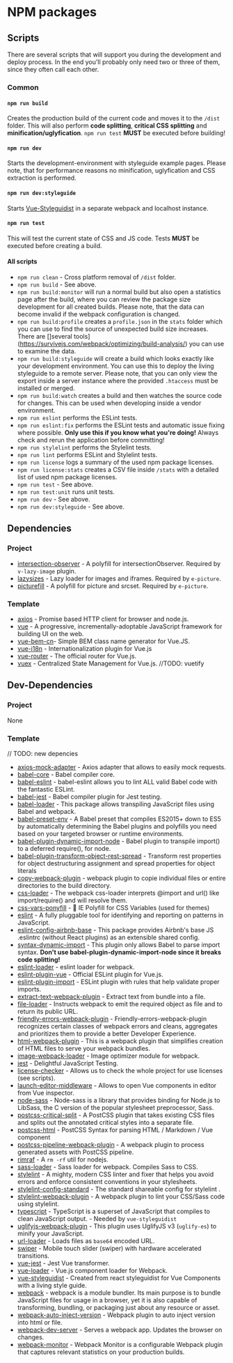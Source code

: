 # NPM packages

## Scripts

There are several scripts that will support you during the development and deploy process. In the end you'll probably only need two or three of them, since they often call each other.

### Common

#### `npm run build`

Creates the production build of the current code and moves it to the `/dist` folder. This will also perform **code splitting**, **critical CSS splitting** and **minification/uglyfication**. `npm run test` **MUST** be executed before building!

#### `npm run dev`

Starts the development-environment with styleguide example pages. Please note, that for performance reasons no minification, uglyfication and CSS extraction is performed.

#### `npm run dev:styleguide`

Starts [Vue-Styleguidist](https://github.com/vue-styleguidist/vue-styleguidist) in a separate webpack and localhost instance.

#### `npm run test`

This will test the current state of CSS and JS code. Tests **MUST** be executed before creating a build.

#### All scripts

* `npm run clean` - Cross platform removal of `/dist` folder.
* `npm run build` - See above.
* `npm run build:monitor` will run a normal build but also open a statistics page after the build, where you can review the package size development for all created builds. Please note, that the data can become invalid if the webpack configuration is changed.
* `npm run build:profile` creates a `profile.json` in the `stats` folder which you can use to find the source of unexpected build size increases. There are []several tools](https://survivejs.com/webpack/optimizing/build-analysis/) you can use to examine the data.
* `npm run build:styleguide` will create a build which looks exactly like your development environment. You can use this to deploy the living styleguide to a remote server. Please note, that you can only view the export inside a server instance where the provided `.htaccess` must be installed or merged.
* `npm run build:watch` creates a build and then watches the source code for changes. This can be used when developing inside a vendor environment.
* `npm run eslint` performs the ESLint tests.
* `npm run eslint:fix` performs the ESLint tests and automatic issue fixing where possible. **Only use this if you know what you're doing!** Always check and rerun the application before committing!
* `npm run stylelint` performs the Stylelint tests.
* `npm run lint` performs ESLint and Stylelint tests.
* `npm run license` logs a summary of the used npm package licenses.
* `npm run license:stats` creates a CSV file inside `/stats` with a detailed list of used npm package licenses.
* `npm run test` - See above.
* `npm run test:unit` runs unit tests.
* `npm run dev` - See above.
* `npm run dev:styleguide` - See above.

## Dependencies

### Project

* [intersection-observer](https://github.com/w3c/IntersectionObserver/tree/master/polyfill) - A polyfill for intersectionObserver. Required by `v-lazy-image` plugin.
* [lazysizes](https://github.com/aFarkas/lazysizes) - Lazy loader for images and iframes. Required by `e-picture`.
* [picturefill](https://github.com/scottjehl/picturefill) - A polyfill for picture and srcset. Required by `e-picture`.

### Template

* [axios](https://github.com/axios/axios) - Promise based HTTP client for browser and node.js.
* [vue](https://github.com/vuejs/vue) - A progressive, incrementally-adoptable JavaScript framework for building UI on the web.
* [vue-bem-cn](http://codepen.io/c01nd01r/pen/Qdeovv)- Simple BEM class name generator for Vue.JS.
* [vue-i18n](https://github.com/kazupon/vue-i18n) - Internationalization plugin for Vue.js
* [vue-router](https://github.com/vuejs/vue-router) - The official router for Vue.js.
* [vuex](https://github.com/vuejs/vuex) - Centralized State Management for Vue.js.
//TODO: vuetify

## Dev-Dependencies

### Project

None

### Template
// TODO: new depencies
* [axios-mock-adapter](https://github.com/ctimmerm/axios-mock-adapter) - Axios adapter that allows to easily mock requests.
* [babel-core](https://github.com/babel/babel/tree/master/packages/babel-core) - Babel compiler core.
* [babel-eslint](https://github.com/babel/babel-eslint) - babel-eslint allows you to lint ALL valid Babel code with the fantastic ESLint.
* [babel-jest](https://www.npmjs.com/package/babel-jest) - Babel compiler plugin for Jest testing.
* [babel-loader](https://github.com/babel/babel-loader) - This package allows transpiling JavaScript files using Babel and webpack.
* [babel-preset-env](https://www.npmjs.com/package/babel-preset-env) - A Babel preset that compiles ES2015+ down to ES5 by automatically determining the Babel plugins and polyfills you need based on your targeted browser or runtime environments.
* [babel-plugin-dynamic-import-node](https://github.com/airbnb/babel-plugin-dynamic-import-node) - Babel plugin to transpile import() to a deferred require(), for node.
* [babel-plugin-transform-object-rest-spread](https://babeljs.io/docs/plugins/transform-object-rest-spread/) - Transform rest properties for object destructuring assignment and spread properties for object literals
* [copy-webpack-plugin](https://github.com/webpack-contrib/copy-webpack-plugin) - webpack plugin to copie individual files or entire directories to the build directory.
* [css-loader](https://github.com/webpack-contrib/css-loader) - The webpack css-loader interprets @import and url() like import/require() and will resolve them.
* [css-vars-ponyfill](https://github.com/jhildenbiddle/css-vars-ponyfill) - :horse: IE Polyfill for CSS Variables (used for themes)
* [eslint](https://github.com/eslint/eslint) - A fully pluggable tool for identifying and reporting on patterns in JavaScript.
* [eslint-config-airbnb-base](https://github.com/airbnb/javascript/tree/master/packages/eslint-config-airbnb-base) - This package provides Airbnb's base JS .eslintrc (without React plugins) as an extensible shared config.
* [syntax-dynamic-import](https://babeljs.io/docs/plugins/syntax-dynamic-import/) - This plugin only allows Babel to parse import syntax. **Don't use babel-plugin-dynamic-import-node since it breaks code splitting!**
* [eslint-loader](https://github.com/webpack-contrib/eslint-loader) - eslint loader for webpack.
* [eslint-plugin-vue](https://github.com/vuejs/eslint-plugin-vue) - Official ESLint plugin for Vue.js.
* [eslint-plugin-import](https://github.com/benmosher/eslint-plugin-import) - ESLint plugin with rules that help validate proper imports.
* [extract-text-webpack-plugin](https://github.com/webpack-contrib/extract-text-webpack-plugin) - Extract text from bundle into a file.
* [file-loader](https://github.com/webpack-contrib/file-loader) - Instructs webpack to emit the required object as file and to return its public URL.
* [friendly-errors-webpack-plugin](https://github.com/geowarin/friendly-errors-webpack-plugin) - Friendly-errors-webpack-plugin recognizes certain classes of webpack errors and cleans, aggregates and prioritizes them to provide a better Developer Experience.
* [html-webpack-plugin](https://github.com/jantimon/html-webpack-plugin) - This is a webpack plugin that simplifies creation of HTML files to serve your webpack bundles.
* [image-webpack-loader](https://github.com/tcoopman/image-webpack-loader) - Image optimizer module for webpack.
* [jest](https://github.com/facebook/jest) - Delightful JavaScript Testing.
* [license-checker](https://github.com/davglass/license-checker) - Allows us to check the whole project for use licenses (see scripts).
* [launch-editor-middleware](https://github.com/yyx990803/launch-editor) - Allows to open Vue components in editor from Vue inspector.
* [node-sass](https://github.com/sass/node-sass) - Node-sass is a library that provides binding for Node.js to LibSass, the C version of the popular stylesheet preprocessor, Sass.
* [postcss-critical-split](https://github.com/mrnocreativity/postcss-critical-split) - A PostCSS plugin that takes existing CSS files and splits out the annotated critical styles into a separate file.
* [postcss-html](https://github.com/gucong3000/postcss-html) - PostCSS Syntax for parsing HTML / Markdown / Vue component
* [postcss-pipeline-webpack-plugin](https://github.com/mistakster/postcss-pipeline-webpack-plugin) - A webpack plugin to process generated assets with PostCSS pipeline.
* [rimraf](https://github.com/isaacs/rimraf) - A `rm -rf` util for nodejs.
* [sass-loader](https://github.com/webpack-contrib/sass-loader) - Sass loader for webpack. Compiles Sass to CSS. 
* [stylelint](https://github.com/stylelint/stylelint) - A mighty, modern CSS linter and fixer that helps you avoid errors and enforce consistent conventions in your stylesheets.
* [stylelint-config-standard](https://github.com/stylelint/stylelint-config-standard) - The standard shareable config for stylelint .
* [stylelint-webpack-plugin](https://github.com/JaKXz/stylelint-webpack-plugin) -  A webpack plugin to lint your CSS/Sass code using stylelint.
* [typescript](https://github.com/Microsoft/TypeScript) -  TypeScript is a superset of JavaScript that compiles to clean JavaScript output. - Needed by `vue-styleguidist`
* [uglifyjs-webpack-plugin](https://github.com/webpack-contrib/uglifyjs-webpack-plugin) - This plugin uses UglifyJS v3 (`uglify-es`) to minify your JavaScript.
* [url-loader](https://github.com/webpack-contrib/url-loader) - Loads files as `base64` encoded URL.
* [swiper](https://github.com/nolimits4web/swiper) - Mobile touch slider (swiper) with hardware accelerated transitions. 
* [vue-jest](https://github.com/vuejs/vue-jest) - Jest Vue transformer.
* [vue-loader](https://github.com/vuejs/vue-loader) - Vue.js component loader for Webpack.
* [vue-styleguidist]() - Created from react styleguidist for Vue Components with a living style guide.
* [webpack](https://github.com/webpack/webpack) - webpack is a module bundler. Its main purpose is to bundle JavaScript files for usage in a browser, yet it is also capable of transforming, bundling, or packaging just about any resource or asset.
* [webpack-auto-inject-version](https://github.com/radswiat/webpack-auto-inject-version) - Webpack plugin to auto inject version into html or file.
* [webpack-dev-server](https://github.com/webpack/webpack-dev-server) - Serves a webpack app. Updates the browser on changes.
* [webpack-monitor](https://github.com/webpackmonitor/webpackmonitor) - Webpack Monitor is a configurable Webpack plugin that captures relevant statistics on your production builds.
